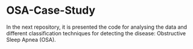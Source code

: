 # OSA-Case-Study
In the next repository, it is presented the code for analysing the data and different classification techniques for detecting the disease: Obstructive Sleep Apnea (OSA). 
